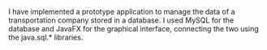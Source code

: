 I have implemented a prototype application to manage the data of a transportation company stored in a database.
I used MySQL for the database and JavaFX for the graphical interface, 
connecting the two using the java.sql.* libraries.


